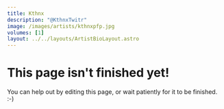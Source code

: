 ```yaml
---
title: Kthnx
description: "@KthnxTwitr"
image: /images/artists/kthnxpfp.jpg
volumes: [1]
layout: ../../layouts/ArtistBioLayout.astro
---
```


# This page isn't finished yet!

You can help out by editing this page, or wait patiently for it to be finished. :-)
